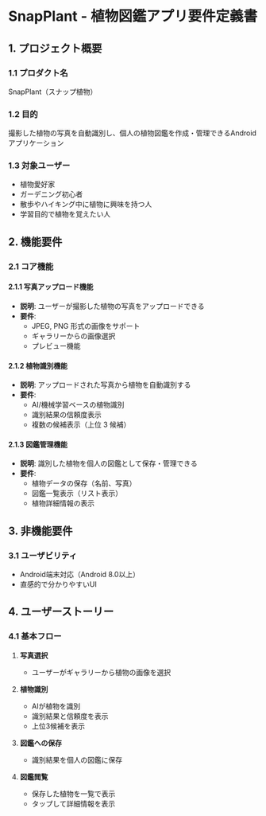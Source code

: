 # SnapPlant - 植物図鑑アプリ要件定義書

## 1. プロジェクト概要

### 1.1 プロダクト名

SnapPlant（スナップ植物）

### 1.2 目的

撮影した植物の写真を自動識別し、個人の植物図鑑を作成・管理できるAndroidアプリケーション

### 1.3 対象ユーザー

- 植物愛好家
- ガーデニング初心者
- 散歩やハイキング中に植物に興味を持つ人
- 学習目的で植物を覚えたい人

## 2. 機能要件

### 2.1 コア機能

#### 2.1.1 写真アップロード機能

- **説明**: ユーザーが撮影した植物の写真をアップロードできる
- **要件**:
  - JPEG, PNG 形式の画像をサポート
  - ギャラリーからの画像選択
  - プレビュー機能

#### 2.1.2 植物識別機能

- **説明**: アップロードされた写真から植物を自動識別する
- **要件**:
  - AI/機械学習ベースの植物識別
  - 識別結果の信頼度表示
  - 複数の候補表示（上位 3 候補）

#### 2.1.3 図鑑管理機能

- **説明**: 識別した植物を個人の図鑑として保存・管理できる
- **要件**:
  - 植物データの保存（名前、写真）
  - 図鑑一覧表示（リスト表示）
  - 植物詳細情報の表示


## 3. 非機能要件

### 3.1 ユーザビリティ

- Android端末対応（Android 8.0以上）
- 直感的で分かりやすいUI

## 4. ユーザーストーリー

### 4.1 基本フロー

1. **写真選択**
   - ユーザーがギャラリーから植物の画像を選択

2. **植物識別**
   - AIが植物を識別
   - 識別結果と信頼度を表示
   - 上位3候補を表示

3. **図鑑への保存**
   - 識別結果を個人の図鑑に保存

4. **図鑑閲覧**
   - 保存した植物を一覧で表示
   - タップして詳細情報を表示
